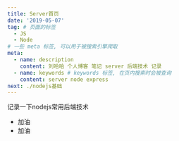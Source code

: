 ```yaml
---
title: Server首页
date: '2019-05-07'
tag: # 页面的标签 
  - JS
  - Node
# 一些 meta 标签, 可以用于被搜索引擎爬取
meta:
  - name: description
    content: 刘哈哈 个人博客 笔记 server 后端技术 记录
  - name: keywords # keywords 标签, 在页内搜索时会被查询
    content: server node express
next: ./nodejs基础
---
```


记录一下nodejs常用后端技术
- 加油
- 加油